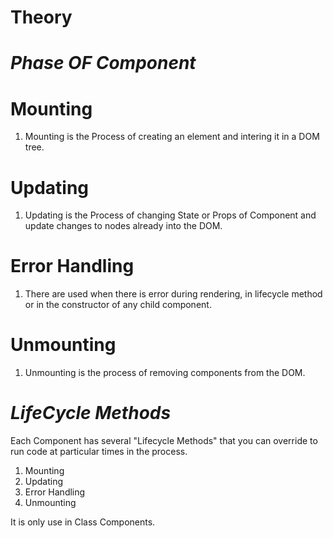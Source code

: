 # Theory

# _Phase OF Component_

# Mounting
1. Mounting is the Process of creating an element and intering it in a DOM tree.

# Updating 
1. Updating is the Process of changing State or Props of Component and update changes to nodes already into the DOM.

# Error Handling
1. There are used when there is error during rendering, in lifecycle method or in the constructor of any child component.

# Unmounting
1. Unmounting is the process of removing components from the DOM.

# _LifeCycle Methods_

Each Component has several "Lifecycle Methods" that you can override to run code at particular times in the process.

1. Mounting
2. Updating
3. Error Handling
4. Unmounting

It is only use in Class Components.
